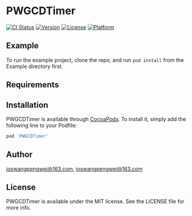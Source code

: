 # PWGCDTimer

[![CI Status](https://img.shields.io/travis/ioswangpengwei@163.com/PWGCDTimer.svg?style=flat)](https://travis-ci.org/ioswangpengwei@163.com/PWGCDTimer)
[![Version](https://img.shields.io/cocoapods/v/PWGCDTimer.svg?style=flat)](https://cocoapods.org/pods/PWGCDTimer)
[![License](https://img.shields.io/cocoapods/l/PWGCDTimer.svg?style=flat)](https://cocoapods.org/pods/PWGCDTimer)
[![Platform](https://img.shields.io/cocoapods/p/PWGCDTimer.svg?style=flat)](https://cocoapods.org/pods/PWGCDTimer)

## Example

To run the example project, clone the repo, and run `pod install` from the Example directory first.

## Requirements

## Installation

PWGCDTimer is available through [CocoaPods](https://cocoapods.org). To install
it, simply add the following line to your Podfile:

```ruby
pod 'PWGCDTimer'
```

## Author

ioswangpengwei@163.com, ioswangpengwei@163.com

## License

PWGCDTimer is available under the MIT license. See the LICENSE file for more info.
